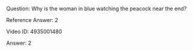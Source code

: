 Question: Why is the woman in blue watching the peacock near the end?

Reference Answer: 2

Video ID: 4935001480

Answer: 2

